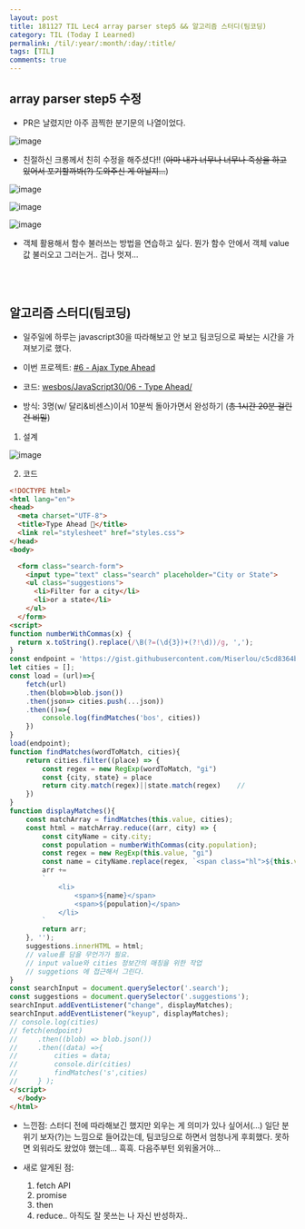 ```yaml
---
layout: post
title: 181127 TIL Lec4 array parser step5 && 알고리즘 스터디(팀코딩)
category: TIL (Today I Learned)
permalink: /til/:year/:month/:day/:title/
tags: [TIL]
comments: true
---
```


## array parser step5 수정
- PR은 날렸지만 아주 끔찍한 분기문의 나열이었다.

![image](https://user-images.githubusercontent.com/40848630/49169304-d6cc2f00-f37c-11e8-9c10-16bd5e1954c8.png)

- 친절하신 크롱께서 친히 수정을 해주셨다!!
(~~아마 내가 너무나 너무나 죽상을 하고 있어서 포기할까봐(?) 도와주신 게 아닐지...~~)

![image](https://user-images.githubusercontent.com/40848630/49169432-12ff8f80-f37d-11e8-88fb-3efad8dd4e1d.png)


![image](https://user-images.githubusercontent.com/40848630/49169531-47734b80-f37d-11e8-891e-b6190cbd2fc1.png)

![image](https://user-images.githubusercontent.com/40848630/49169464-2874b980-f37d-11e8-9f07-904f3dd1d72f.png)

- 객체 활용해서 함수 불러쓰는 방법을 연습하고 싶다. 뭔가 함수 안에서 객체 value 값 불러오고 그러는거.. 겁나 멋져... 

<br><br>

## 알고리즘 스터디(팀코딩)
- 일주일에 하루는 javascript30을 따라해보고 안 보고 팀코딩으로 짜보는 시간을 가져보기로 했다. 

- 이번 프로젝트: [#6 - Ajax Type Ahead](https://courses.wesbos.com/account/access/5bf3c9d4451ee255183f0675/view/194130156)

- 코드: [wesbos/JavaScript30/06 - Type Ahead/](https://github.com/wesbos/JavaScript30/tree/master/06%20-%20Type%20Ahead)

- 방식: 3명(w/ 달리&비센스)이서 10분씩 돌아가면서 완성하기 (~~총 1시간 20분 걸린건 비밀~~)

1. 설계

![image](https://user-images.githubusercontent.com/40848630/49170027-8950c180-f37e-11e8-8491-c7095bf66206.png)

2. 코드

```html
<!DOCTYPE html>
<html lang="en">
<head>
  <meta charset="UTF-8">
  <title>Type Ahead 👀</title>
  <link rel="stylesheet" href="styles.css">
</head>
<body>

  <form class="search-form">
    <input type="text" class="search" placeholder="City or State">
    <ul class="suggestions">
      <li>Filter for a city</li>
      <li>or a state</li>
    </ul>
  </form>
<script>
function numberWithCommas(x) {
  return x.toString().replace(/\B(?=(\d{3})+(?!\d))/g, ',');
}
const endpoint = 'https://gist.githubusercontent.com/Miserlou/c5cd8364bf9b2420bb29/raw/2bf258763cdddd704f8ffd3ea9a3e81d25e2c6f6/cities.json';
let cities = [];
const load = (url)=>{
    fetch(url)
    .then(blob=>blob.json())
    .then(json=> cities.push(...json))
    .then(()=>{
        console.log(findMatches('bos', cities))
    })
}
load(endpoint);
function findMatches(wordToMatch, cities){
    return cities.filter((place) => {
        const regex = new RegExp(wordToMatch, "gi")
        const {city, state} = place 
        return city.match(regex)||state.match(regex)    //
    })
}
function displayMatches(){
    const matchArray = findMatches(this.value, cities);
    const html = matchArray.reduce((arr, city) => {
        const cityName = city.city;
        const population = numberWithCommas(city.population);
        const regex = new RegExp(this.value, "gi")
        const name = cityName.replace(regex, `<span class="hl">${this.value}</span>`);
        arr += 
        `
            <li>
                <span>${name}</span>
                <span>${population}</span>
            </li>
        `
        return arr;
    }, '');
    suggestions.innerHTML = html;
    // value를 담을 무언가가 필요.
    // input value와 cities 정보간의 매칭을 위한 작업
    // suggetions 에 접근해서 그린다.
}
const searchInput = document.querySelector('.search');
const suggestions = document.querySelector('.suggestions');
searchInput.addEventListener("change", displayMatches);
searchInput.addEventListener("keyup", displayMatches);
// console.log(cities)
// fetch(endpoint)
//     .then((blob) => blob.json())
//     .then((data) =>{
//         cities = data;
//         console.dir(cities)
//         findMatches('s',cities)
//     } );
</script>
  </body>
</html>
```

- 느낀점: 스터디 전에 따라해보긴 했지만 외우는 게 의미가 있나 싶어서(...) 일단 분위기 보자(?)는 느낌으로 들어갔는데, 팀코딩으로 하면서 엄청나게 후회했다. 못하면 외워라도 왔었야 했는데... 흑흑. 다음주부턴 외워올거야... 

- 새로 알게된 점: <br>
    1. fetch API
    2. promise
    3. then
    4. reduce.. 아직도 잘 못쓰는 나 자신 반성하자..  